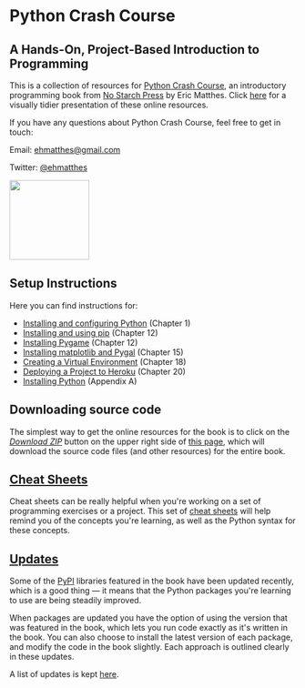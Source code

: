 Python Crash Course
===

A Hands-On, Project-Based Introduction to Programming
---

This is a collection of resources for [Python Crash Course](http://www.nostarch.com/pythoncrashcourse/), an introductory programming book from [No Starch Press](http://www.nostarch.com) by Eric Matthes. Click [here](https://mavaddat-javid-education.github.io/pcc/) for a visually tidier presentation of these online resources.

If you have any questions about Python Crash Course, feel free to get in touch:

Email: ehmatthes@gmail.com

Twitter: [@ehmatthes](http://twitter.com/ehmatthes/)

<img src="https://pbs.twimg.com/profile_images/1153801365543538688/6ZRVUWah.png"  width="140vw">

<a href="setup_instructions"></a>Setup Instructions
---
Here you can find instructions for:

- [Installing and configuring Python](http://mavaddat-javid-education.github.io/pcc/chapter_01/README.html) (Chapter 1)
- [Installing and using pip](http://mavaddat-javid-education.github.io/pcc/chapter_12/installing_pip.html) (Chapter 12)
- [Installing Pygame](http://mavaddat-javid-education.github.io/pcc/chapter_12/README.html) (Chapter 12)
- [Installing matplotlib and Pygal](http://mavaddat-javid-education.github.io/pcc/chapter_15/README.html) (Chapter 15)
- [Creating a Virtual Environment](http://mavaddat-javid-education.github.io/pcc/chapter_18/README.html) (Chapter 18)
- [Deploying a Project to Heroku](http://mavaddat-javid-education.github.io/pcc/chapter_20/README.html) (Chapter 20)
- [Installing Python](http://mavaddat-javid-education.github.io/pcc/appendix_a/README.html) (Appendix A)

<a href="source_code"></a>Downloading source code
---
The simplest way to get the online resources for the book is to click on the [*Download ZIP*](https://github.com/mavaddat-javid-education/pcc/archive/master.zip) button on the upper right side of [this page](https://github.com/mavaddat-javid-education/pcc), which will download the source code files (and other resources) for the entire book.

[Cheat Sheets](http://mavaddat-javid-education.github.io/pcc/cheatsheets/README.html)
---

Cheat sheets can be really helpful when you're working on a set of programming exercises or a project. This set of [cheat sheets](http://mavaddat-javid-education.github.io/pcc/cheatsheets/README.html) will help remind you of the concepts you're learning, as well as the Python syntax for these concepts.

[Updates](http://mavaddat-javid-education.github.io/pcc/updates.html)
---

Some of the [PyPI](https://en.wikipedia.org/wiki/Python_Package_Index) libraries featured in the book have been updated recently, which is a good thing &mdash; it means that the Python packages you're learning to use are being steadily improved.

When packages are updated you have the option of using the version that was featured in the book, which lets you run code exactly as it's written in the book. You can also choose to install the latest version of each package, and modify the code in the book slightly. Each approach is outlined clearly in these updates.

A list of updates is kept [here](http://mavaddat-javid-education.github.io/pcc/updates.html).

